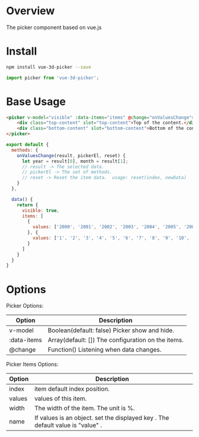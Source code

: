# Overview
The picker component based on vue.js

# Install

```Bash
npm install vue-3d-picker --save
```

```JavaScript
import picker from 'vue-3d-picker';
```

# Base Usage
```HTML
<picker v-model="visible" :data-items="items" @change="onValuesChange">
	<div class="top-content" slot="top-content">Top of the content.</div>
	<div class="bottom-content" slot="bottom-content">Bottom of the content.</div>
</picker>
```

```JavaScript
export default {
  methods: {
    onValuesChange(result, pickerEl, reset) {
      let year = result[0], month = result[1];
      // result -> The selected data.
      // pickerEl -> The set of methods.
      // reset -> Reset the item data.  usage: reset(index, newData)
    }
  },

  data() {
    return {
      visible: true,
      items: [
        {
          values: ['2000', '2001', '2002', '2003', '2004', '2005', '2006', '2007'],
        }, {
          values: ['1', '2', '3', '4', '5', '6', '7', '8', '9', '10', '11', '12'],
        }
      ]
    }
  }
}
```

# Options

Picker Options:

| Option | Description |
| ----- | ----- |
| v-model | Boolean(default: false) Picker show and hide. |
| :data-items | Array(default: []) The configuration on the items. |
| @change | Function() Listening when data changes. |


Picker Items Options:

| Option | Description |
| ----- | ----- |
| index | item default index position. |
| values | values of this item. |
| width | The width of the item. The unit is %.|
| name | If values is an object. set the displayed key . The default value is "value" .|




